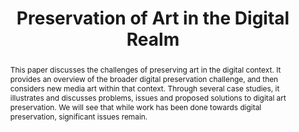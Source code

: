---
abstract: This paper discusses the challenges of preserving art in the digital context.
  It provides an overview of the broader digital preservation challenge, and then
  considers new media art within that context. Through several case studies, it illustrates
  and discusses problems, issues and proposed solutions to digital art preservation.
  We will see that while work has been done towards digital preservation, significant
  issues remain.
creators:
- Au Yeung, Tim
- Greenberg, Saul
- Carpendale, Sheelagh
date: null
document_url: https://services.phaidra.univie.ac.at/api/object/o:294099/download
grand_parent: iPRES
institutions: []
keywords:
- london
landing_page_url: https://phaidra.univie.ac.at/o:294099
language: eng
layout: publication
license: CC BY-SA 3.0 AT
notes_url: null
parent: iPRES 2008
presentation_url: null
publication_type: paper
size: 65143
source_name: iPRES
title: Preservation of Art in the Digital Realm
year: 2008
---